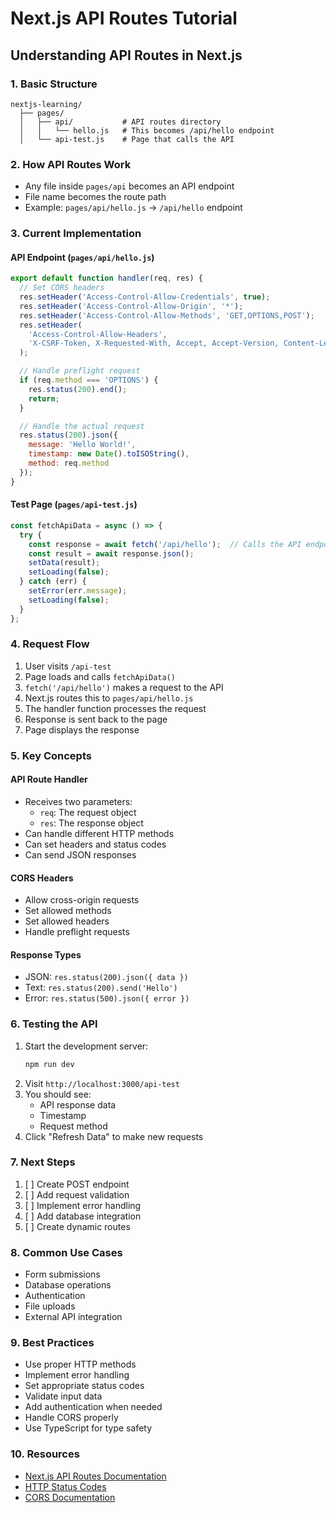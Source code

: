 # Next.js API Routes Tutorial

## Understanding API Routes in Next.js

### 1. Basic Structure
```
nextjs-learning/
  ├── pages/
  │   ├── api/           # API routes directory
  │   │   └── hello.js   # This becomes /api/hello endpoint
  │   └── api-test.js    # Page that calls the API
```

### 2. How API Routes Work
- Any file inside `pages/api` becomes an API endpoint
- File name becomes the route path
- Example: `pages/api/hello.js` → `/api/hello` endpoint

### 3. Current Implementation

#### API Endpoint (`pages/api/hello.js`)
```javascript
export default function handler(req, res) {
  // Set CORS headers
  res.setHeader('Access-Control-Allow-Credentials', true);
  res.setHeader('Access-Control-Allow-Origin', '*');
  res.setHeader('Access-Control-Allow-Methods', 'GET,OPTIONS,POST');
  res.setHeader(
    'Access-Control-Allow-Headers',
    'X-CSRF-Token, X-Requested-With, Accept, Accept-Version, Content-Length, Content-MD5, Content-Type, Date, X-Api-Version'
  );

  // Handle preflight request
  if (req.method === 'OPTIONS') {
    res.status(200).end();
    return;
  }

  // Handle the actual request
  res.status(200).json({ 
    message: 'Hello World!',
    timestamp: new Date().toISOString(),
    method: req.method
  });
}
```

#### Test Page (`pages/api-test.js`)
```javascript
const fetchApiData = async () => {
  try {
    const response = await fetch('/api/hello');  // Calls the API endpoint
    const result = await response.json();
    setData(result);
    setLoading(false);
  } catch (err) {
    setError(err.message);
    setLoading(false);
  }
};
```

### 4. Request Flow
1. User visits `/api-test`
2. Page loads and calls `fetchApiData()`
3. `fetch('/api/hello')` makes a request to the API
4. Next.js routes this to `pages/api/hello.js`
5. The handler function processes the request
6. Response is sent back to the page
7. Page displays the response

### 5. Key Concepts

#### API Route Handler
- Receives two parameters:
  - `req`: The request object
  - `res`: The response object
- Can handle different HTTP methods
- Can set headers and status codes
- Can send JSON responses

#### CORS Headers
- Allow cross-origin requests
- Set allowed methods
- Set allowed headers
- Handle preflight requests

#### Response Types
- JSON: `res.status(200).json({ data })`
- Text: `res.status(200).send('Hello')`
- Error: `res.status(500).json({ error })`

### 6. Testing the API
1. Start the development server:
   ```bash
   npm run dev
   ```
2. Visit `http://localhost:3000/api-test`
3. You should see:
   - API response data
   - Timestamp
   - Request method
4. Click "Refresh Data" to make new requests

### 7. Next Steps
1. [ ] Create POST endpoint
2. [ ] Add request validation
3. [ ] Implement error handling
4. [ ] Add database integration
5. [ ] Create dynamic routes

### 8. Common Use Cases
- Form submissions
- Database operations
- Authentication
- File uploads
- External API integration

### 9. Best Practices
- Use proper HTTP methods
- Implement error handling
- Set appropriate status codes
- Validate input data
- Add authentication when needed
- Handle CORS properly
- Use TypeScript for type safety

### 10. Resources
- [Next.js API Routes Documentation](https://nextjs.org/docs/api-routes/introduction)
- [HTTP Status Codes](https://developer.mozilla.org/en-US/docs/Web/HTTP/Status)
- [CORS Documentation](https://developer.mozilla.org/en-US/docs/Web/HTTP/CORS) 
